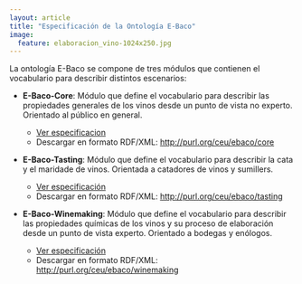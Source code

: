 ```yaml
---
layout: article
title: "Especificación de la Ontología E-Baco"
image:
  feature: elaboracion_vino-1024x250.jpg
---
```


La ontología E-Baco se compone de tres módulos que contienen el vocabulario para describir distintos escenarios:

- **E-Baco-Core**: Módulo que define el vocabulario para describir las propiedades generales de los vinos desde un punto de vista no experto. Orientado al público en general. 
	- [Ver especificacion](/specification/ebaco-core-es.html)
	- Descargar en formato RDF/XML: <http://purl.org/ceu/ebaco/core>

- **E-Baco-Tasting**: Módulo que define el vocabulario para describir la cata y el maridade de vinos. Orientada a catadores de vinos y sumillers. 
	- [Ver especificación](/specification/ebaco-tasting-es.html)
	- Descargar en formato RDF/XML: <http://purl.org/ceu/ebaco/tasting>

- **E-Baco-Winemaking**:  Módulo que define el vocabulario para describir las propiedades químicas de los vinos y su proceso de elaboración desde un punto de vista experto. Orientado a bodegas y enólogos. 
	- [Ver especificación](/specification/ebaco-winemaking-es.html)
	- Descargar en formato RDF/XML: <http://purl.org/ceu/ebaco/winemaking>